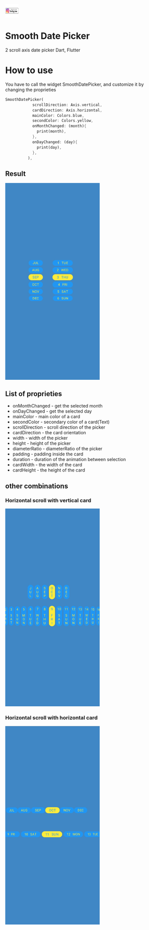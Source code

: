 <a href="default.asp">
  <img src="https://github.com/VladRizea/referenceimages/blob/master/instagram-button-halmar-racing.png" alt="follow on instagram" style="width:42px;height:42px;">
</a>

# Smooth Date Picker
2 scroll axis date picker Dart, Flutter





# How to use

You have to call the widget SmoothDatePicker, and customize it by changing the proprieties

```dart
SmoothDatePicker(
            scrollDirection: Axis.vertical,
            cardDirection: Axis.horizontal,
            mainColor: Colors.blue,
            secondColor: Colors.yellow,
            onMonthChanged: (month){
              print(month),
            },
            onDayChanged: (day){
              print(day),
            },
          ),
```
## Result

<img width="300" alt="Picker Example" src="https://github.com/VladRizea/referenceimages/blob/master/example.jpg">

## List of proprieties

* onMonthChanged - get the selected month
* onDayChanged - get the selected day
* mainColor - main color of a card
* secondColor - secondary color of a card(Text)
* scrollDirection - scroll direction of the picker
* cardDirection - the card orientation
* width - width of the picker
* height - height of the picker
* diameterRatio - diameterRatio of the picker
* padding - padding inside the card
* duration - duration of the animation between selection
* cardWidth - the width of the card
* cardHeight - the height of the card

## other combinations
### Horizontal scroll with vertical card
<img width="300" alt="Picker Example" src="https://github.com/VladRizea/referenceimages/blob/master/horizontal%20but%20vertical.jpg">

### Horizontal scroll with horizontal card
<img width="300" alt="Picker Example" src="https://github.com/VladRizea/referenceimages/blob/master/horizontal%20horizontal.jpg">


